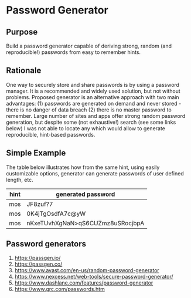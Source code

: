 # Password Generator

## Purpose

Build a password generator capable of deriving strong, random (and reproducible!) passwords from easy to remember hints.

## Rationale

One way to securely store and share passwords is by using a password manager. It is a recommended and widely used solution,
but not without problems. Proposed generator is an alternative approach with two main advantages:
(1) passwords are generated on demand and never stored - there is no danger of data breach (2) there is no master password to remember.
Large number of sites and apps offer strong random password generation,
but despite some (not exhaustive!) search (see some links below)
I was not able to locate any which would allow to generate reproducible, hint-based passwords.

## Simple Example

The table below illustrates how from the same hint, using easily customizable options, generator can generate passwords of user defined length, etc.

| hint | generated password |
| -----|------------------- |
| mos  | JF8zuf?7 |
| mos  | 0K4jTgOsdfA7c@yW |
| mos  | nKxeTUvhXgNaN>qS6CUZmz8uSRocjbpA |


## Password generators

1. https://passgen.io/
1. https://passgen.co/
1. https://www.avast.com/en-us/random-password-generator
1. https://www.nexcess.net/web-tools/secure-password-generator/
1. https://www.dashlane.com/features/password-generator
1. https://www.grc.com/passwords.htm

